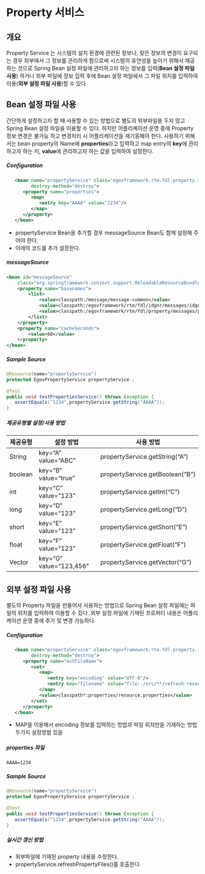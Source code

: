 # Property 서비스

## 개요

 Property Service 는 시스템의 설치 환경에 관련된 정보나, 잦은 정보의 변경이 요구되는 경우 외부에서 그 정보를 관리하게 함으로써 시스템의 유연성을 높이기 위해서 제공하는 것으로 Spring Bean 설정 파일에 관리하고자 하는 정보를 입력(**Bean 설정 파일 사용**) 하거나 외부 파일에 정보 입력 후에 Bean 설정 파일에서 그 파일 위치를 입력하여 이용(**외부 설정 파일 사용**)할 수 있다.

## Bean 설정 파일 사용

 간단하게 설정하고자 할 때 사용할 수 있는 방법으로 별도의 외부파일을 두지 않고 Spring Bean 설정 파일을 이용할 수 있다. 하지만 어플리케이션 운영 중에 Property 정보 변경은 불가능 하고 변경처리 시 어플리케이션을 재기동해야 한다. 사용하기 위해서는 bean property의 Name에 **properties**라고 입력하고 map entry의 **key**에 관리하고자 하는 키, **value**에 관리하고자 하는 값을 입력하여 설정한다.

##### Configuration

```xml
   <bean name="propertyService" class="egovframework.rte.fdl.property.impl.EgovPropertyServiceImpl" 
         destroy-method="destroy">
      <property name="properties">
         <map>
            <entry key="AAAA" value="1234"/>
         </map>
      </property>			
   </bean>
```

- propertyService Bean을 추가할 경우 messageSource Bean도 함께 설정해 주어야 한다.  
- 아래의 코드를 추가 설정한다.

##### messageSource

```xml
<bean id="messageSource"
	class="org.springframework.context.support.ReloadableResourceBundleMessageSource">
	<property name="basenames">
		<list>
			<value>classpath:/message/message-common</value>
			<value>classpath:/egovframework/rte/fdl/idgnr/messages/idgnr</value>
			<value>classpath:/egovframework/rte/fdl/property/messages/properties</value>
		</list>
	</property>
	<property name="cacheSeconds">
		<value>60</value>
	</property>
</bean>
```

##### Sample Source

```java
@Resource(name="propertyService")
protected EgovPropertyService propertyService ;
 
@Test
public void testPropertiesService() throws Exception {
   assertEquals("1234",propertyService.getString("AAAA"));
}
```

##### 제공유형별 설정/사용 방법

| 제공유형 | 설정 방법 | 사용 방법 |
| --- | --- | --- |
| String | key=“A” value=“ABC” | propertyService.getString(“A”) |
| boolean | key=“B” value=“true” | propertyService.getBoolean(“B”) |
| int | key=“C” value=“123” | propertyService.getInt(“C”) |
| long | key=“D” value=“123” | propertyService.getLong(“D”) |
| short | key=“E” value=“123” | propertyService.getShort(“E”) |
| float | key=“F” value=“123” | propertyService.getFloat(“F”) |
| Vector | key=“G” value=“123,456” | propertyService.getVector(“G”) |

## 외부 설정 파일 사용

 별도의 Property 파일을 만들어서 사용하는 방법으로 Spring Bean 설정 파일에는 파일의 위치를 입력하여 이용할 수 있다. 외부 설정 파일에 기재된 프로퍼티 내용은 어플리케이션 운영 중에 추가 및 변경 가능하다.

##### Configuration

```xml
   <bean name="propertyService" class="egovframework.rte.fdl.property.impl.EgovPropertyServiceImpl" 
         destroy-method="destroy">
      <property name="extFileName">
         <set>
            <map>
               <entry key="encoding" value="UTF-8"/>
               <entry key="filename" value="file:./src/**/refresh-resource.properties"/>
            </map>
            <value>classpath*:properties/resource.properties</value>
         </set>
      </property>			
   </bean>
```

- MAP을 이용해서 encoding 정보를 입력하는 방법과 파일 위치만을 기재하는 방법 두가지 설정방법 있음

##### properties 파일

```properties
AAAA=1234

```

##### Sample Source

```java
@Resource(name="propertyService")
protected EgovPropertyService propertyService ;
 
@Test
public void testPropertiesService() throws Exception {
   assertEquals("1234",propertyService.getString("AAAA"));
}
```

##### 실시간 갱신 방법

- 외부파일에 기재된 property 내용을 수정한다.
- propertyService.refreshPropertyFiles()를 호출한다.